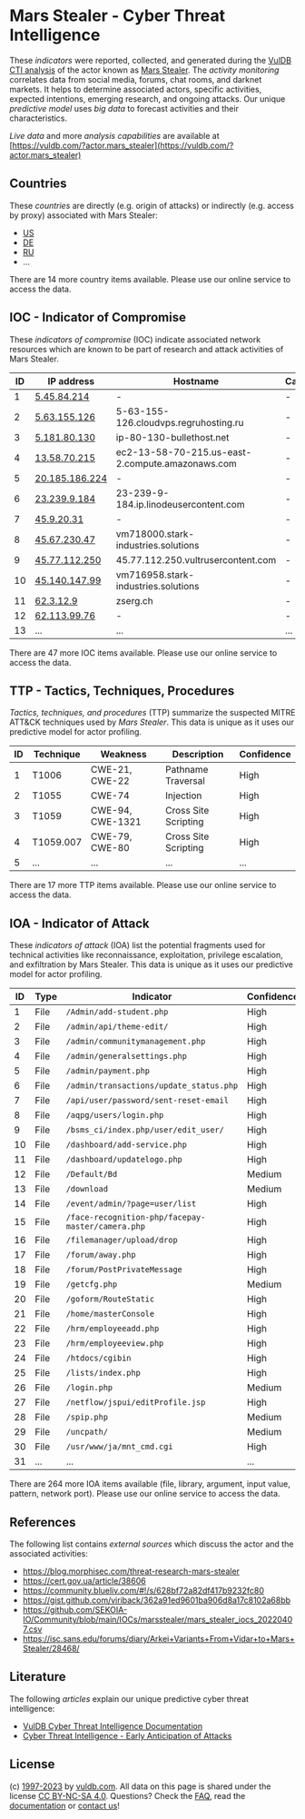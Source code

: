 # Mars Stealer - Cyber Threat Intelligence

These _indicators_ were reported, collected, and generated during the [VulDB CTI analysis](https://vuldb.com/?kb.cti) of the actor known as [Mars Stealer](https://vuldb.com/?actor.mars_stealer). The _activity monitoring_ correlates data from social media, forums, chat rooms, and darknet markets. It helps to determine associated actors, specific activities, expected intentions, emerging research, and ongoing attacks. Our unique _predictive model_ uses _big data_ to forecast activities and their characteristics.

_Live data_ and more _analysis capabilities_ are available at [https://vuldb.com/?actor.mars_stealer](https://vuldb.com/?actor.mars_stealer)

## Countries

These _countries_ are directly (e.g. origin of attacks) or indirectly (e.g. access by proxy) associated with Mars Stealer:

* [US](https://vuldb.com/?country.us)
* [DE](https://vuldb.com/?country.de)
* [RU](https://vuldb.com/?country.ru)
* ...

There are 14 more country items available. Please use our online service to access the data.

## IOC - Indicator of Compromise

These _indicators of compromise_ (IOC) indicate associated network resources which are known to be part of research and attack activities of Mars Stealer.

ID | IP address | Hostname | Campaign | Confidence
-- | ---------- | -------- | -------- | ----------
1 | [5.45.84.214](https://vuldb.com/?ip.5.45.84.214) | - | - | High
2 | [5.63.155.126](https://vuldb.com/?ip.5.63.155.126) | 5-63-155-126.cloudvps.regruhosting.ru | - | High
3 | [5.181.80.130](https://vuldb.com/?ip.5.181.80.130) | ip-80-130-bullethost.net | - | High
4 | [13.58.70.215](https://vuldb.com/?ip.13.58.70.215) | ec2-13-58-70-215.us-east-2.compute.amazonaws.com | - | Medium
5 | [20.185.186.224](https://vuldb.com/?ip.20.185.186.224) | - | - | High
6 | [23.239.9.184](https://vuldb.com/?ip.23.239.9.184) | 23-239-9-184.ip.linodeusercontent.com | - | High
7 | [45.9.20.31](https://vuldb.com/?ip.45.9.20.31) | - | - | High
8 | [45.67.230.47](https://vuldb.com/?ip.45.67.230.47) | vm718000.stark-industries.solutions | - | High
9 | [45.77.112.250](https://vuldb.com/?ip.45.77.112.250) | 45.77.112.250.vultrusercontent.com | - | High
10 | [45.140.147.99](https://vuldb.com/?ip.45.140.147.99) | vm716958.stark-industries.solutions | - | High
11 | [62.3.12.9](https://vuldb.com/?ip.62.3.12.9) | zserg.ch | - | High
12 | [62.113.99.76](https://vuldb.com/?ip.62.113.99.76) | - | - | High
13 | ... | ... | ... | ...

There are 47 more IOC items available. Please use our online service to access the data.

## TTP - Tactics, Techniques, Procedures

_Tactics, techniques, and procedures_ (TTP) summarize the suspected MITRE ATT&CK techniques used by _Mars Stealer_. This data is unique as it uses our predictive model for actor profiling.

ID | Technique | Weakness | Description | Confidence
-- | --------- | -------- | ----------- | ----------
1 | T1006 | CWE-21, CWE-22 | Pathname Traversal | High
2 | T1055 | CWE-74 | Injection | High
3 | T1059 | CWE-94, CWE-1321 | Cross Site Scripting | High
4 | T1059.007 | CWE-79, CWE-80 | Cross Site Scripting | High
5 | ... | ... | ... | ...

There are 17 more TTP items available. Please use our online service to access the data.

## IOA - Indicator of Attack

These _indicators of attack_ (IOA) list the potential fragments used for technical activities like reconnaissance, exploitation, privilege escalation, and exfiltration by Mars Stealer. This data is unique as it uses our predictive model for actor profiling.

ID | Type | Indicator | Confidence
-- | ---- | --------- | ----------
1 | File | `/Admin/add-student.php` | High
2 | File | `/admin/api/theme-edit/` | High
3 | File | `/admin/communitymanagement.php` | High
4 | File | `/admin/generalsettings.php` | High
5 | File | `/admin/payment.php` | High
6 | File | `/admin/transactions/update_status.php` | High
7 | File | `/api/user/password/sent-reset-email` | High
8 | File | `/aqpg/users/login.php` | High
9 | File | `/bsms_ci/index.php/user/edit_user/` | High
10 | File | `/dashboard/add-service.php` | High
11 | File | `/dashboard/updatelogo.php` | High
12 | File | `/Default/Bd` | Medium
13 | File | `/download` | Medium
14 | File | `/event/admin/?page=user/list` | High
15 | File | `/face-recognition-php/facepay-master/camera.php` | High
16 | File | `/filemanager/upload/drop` | High
17 | File | `/forum/away.php` | High
18 | File | `/forum/PostPrivateMessage` | High
19 | File | `/getcfg.php` | Medium
20 | File | `/goform/RouteStatic` | High
21 | File | `/home/masterConsole` | High
22 | File | `/hrm/employeeadd.php` | High
23 | File | `/hrm/employeeview.php` | High
24 | File | `/htdocs/cgibin` | High
25 | File | `/lists/index.php` | High
26 | File | `/login.php` | Medium
27 | File | `/netflow/jspui/editProfile.jsp` | High
28 | File | `/spip.php` | Medium
29 | File | `/uncpath/` | Medium
30 | File | `/usr/www/ja/mnt_cmd.cgi` | High
31 | ... | ... | ...

There are 264 more IOA items available (file, library, argument, input value, pattern, network port). Please use our online service to access the data.

## References

The following list contains _external sources_ which discuss the actor and the associated activities:

* https://blog.morphisec.com/threat-research-mars-stealer
* https://cert.gov.ua/article/38606
* https://community.blueliv.com/#!/s/628bf72a82df417b9232fc80
* https://gist.github.com/viriback/362a91ed9601ba906d8a17c8102a68bb
* https://github.com/SEKOIA-IO/Community/blob/main/IOCs/marsstealer/mars_stealer_iocs_20220407.csv
* https://isc.sans.edu/forums/diary/Arkei+Variants+From+Vidar+to+Mars+Stealer/28468/

## Literature

The following _articles_ explain our unique predictive cyber threat intelligence:

* [VulDB Cyber Threat Intelligence Documentation](https://vuldb.com/?kb.cti)
* [Cyber Threat Intelligence - Early Anticipation of Attacks](https://www.scip.ch/en/?labs.20201022)

## License

(c) [1997-2023](https://vuldb.com/?kb.changelog) by [vuldb.com](https://vuldb.com/?kb.about). All data on this page is shared under the license [CC BY-NC-SA 4.0](https://creativecommons.org/licenses/by-nc-sa/4.0/). Questions? Check the [FAQ](https://vuldb.com/?kb.faq), read the [documentation](https://vuldb.com/?kb) or [contact us](https://vuldb.com/?contact)!
